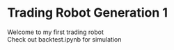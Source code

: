 # Trading Robot Generation 1

Welcome to my first trading robot
<br />
Check out backtest.ipynb for simulation
